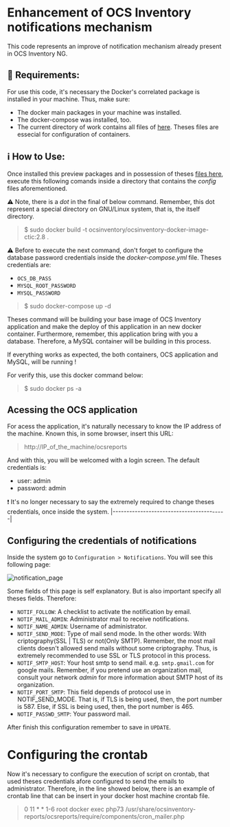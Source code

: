 # Enhancement of OCS Inventory notifications mechanism

This code represents an improve of notification mechanism already present in OCS Inventory NG.

## :memo: Requirements:
For use this code, it's necessary the Docker's correlated package is installed in your machine. Thus, make sure:
- The docker main packages in your machine was installed.
- The docker-compose was installed, too.
- The current directory of work contains all files of [here](https://gl.idc.ufpa.br/ocs_inventory-ufpa/2.8/-/tree/master/docker-config/2.8). Theses files are essecial for configuration of containers.

## :information_source: How to Use:
Once installed this preview packages and in possession of theses [files here](https://gl.idc.ufpa.br/ocs_inventory-ufpa/2.8/-/tree/master/docker-config/2.8), execute this following comands inside a directory that contains the _config_ files aforementioned. 

:warning: Note, there is a _dot_ in the final of below command. Remember, this dot represent a special directory on GNU/Linux system, that is, the itself directory.
> $ sudo docker build -t ocsinventory/ocsinventory-docker-image-ctic:2.8 .

:warning: Before to execute the next command, don't forget to configure the database password credentials inside the _docker-compose.yml_ file. Theses credentials are:
- `OCS_DB_PASS`
- `MYSQL_ROOT_PASSWORD`
- `MYSQL_PASSWORD` 

> $ sudo docker-compose up -d

Theses command will be building your base image of OCS Inventory application and make the deploy of this application in an new docker container.
Furthermore, remember, this application bring with you a database. Therefore, a MySQL container will be building in this process.

If everything works as expected, the both containers, OCS application and MySQL, will be running !

For verify this, use this docker command below:

> $ sudo docker ps -a

## Acessing the OCS application
For acess the application, it's naturally necessary to know the IP address of the machine. Known this, in some browser, insert this URL:

> http://IP_of_the_machine/ocsreports

And with this, you will be welcomed with a login screen. The default credentials is:
- user: admin
- password: admin

:exclamation: It's no longer necessary to say the extremely required to change theses credentials, once inside the system.
|-----------------------------------------|

## Configuring the credentials of notifications
Inside the system go to `Configuration > Notifications`. You will see this following page:

![notification_page](https://gl.idc.ufpa.br/ocs_inventory-ufpa/2.8/-/raw/master/downloads/ocs_inventory_notifications_config.png "title")

Some fields of this page is self explanatory. But is also important specify all theses fields. Therefore:
- `NOTIF_FOLLOW`: A checklist to activate the notification by email.
- `NOTIF_MAIL_ADMIN`: Administrator mail to receive notifications.
- `NOTIF_NAME_ADMIN`: Username of administrator.
- `NOTIF_SEND_MODE`: Type of mail send mode. In the other words: With criptography(SSL | TLS) or not(Only SMTP). Remember, the most mail clients doesn't allowed send mails without some criptography. Thus, is extremely recommended to use SSL or TLS protocol in this process.
- `NOTIF_SMTP_HOST`: Your host smtp to send mail. e.g. `smtp.gmail.com` for google mails. Remember, if you pretend use an organization mail, consult your network _admin_ for more information about SMTP host of its organization.
- `NOTIF_PORT_SMTP`: This field depends of protocol use in NOTIF_SEND_MODE. That is, if TLS is being used, then, the port number is 587. Else, if SSL is being used, then, the port number is 465.
- `NOTIF_PASSWD_SMTP`: Your password mail.

After finish this configuration remember to save in `UPDATE`.

# Configuring the crontab
Now it's necessary to configure the execution of script on crontab, that used theses credentials afore configured to send the emails to administrator. Therefore, in the line showed below, there is an example of crontab line that 
can be insert in your docker host machine crontab file.

> 0  11   * * 1-6	root	docker exec <container-id> php73 /usr/share/ocsinventory-reports/ocsreports/require/components/cron_mailer.php  



